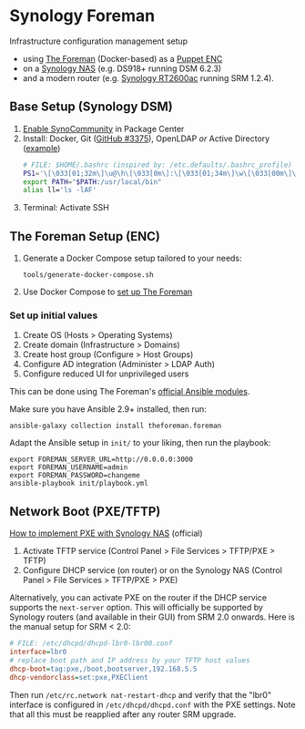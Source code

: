 Synology Foreman
================

Infrastructure configuration management setup

- using [The Foreman](https://theforeman.org/) (Docker-based) as a
  [Puppet ENC](https://puppet.com/docs/puppet/7.1/nodes_external.html)
- on a [Synology NAS](https://www.synology.com/en-global/products/series/home) (e.g. DS918+ running DSM 6.2.3)
- and a modern router (e.g. [Synology RT2600ac](https://www.synology.com/en-global/products/RT2600ac) running SRM 1.2.4).

Base Setup (Synology DSM)
-------------------------

1. [Enable SynoCommunity](https://synocommunity.com/) in Package Center
1. Install: Docker, Git ([GitHub #3375](https://github.com/SynoCommunity/spksrc/issues/3375#issuecomment-407526024)),
   OpenLDAP _or_ Active Directory ([example](https://blog.cubieserver.de/2018/synology-nas-samba-nfs-and-kerberos-with-freeipa-ldap/))
   ```bash
   # FILE: $HOME/.bashrc (inspired by: /etc.defaults/.bashrc_profile)
   PS1='\[\033[01;32m\]\u@\h\[\033[0m\]:\[\033[01;34m\]\w\[\033[00m\]\$ '
   export PATH="$PATH:/usr/local/bin"
   alias ll='ls -lAF'
   ```
1. Terminal: Activate SSH

The Foreman Setup (ENC)
-----------------------

1. Generate a Docker Compose setup tailored to your needs:
   ```console
   tools/generate-docker-compose.sh
   ```
1. Use Docker Compose to [set up The Foreman](
   https://github.com/theforeman/foreman/blob/develop/developer_docs/containers.asciidoc)

### Set up initial values

1. Create OS (Hosts > Operating Systems)
1. Create domain (Infrastructure > Domains)
1. Create host group (Configure > Host Groups)
1. Configure AD integration (Administer > LDAP Auth)
1. Configure reduced UI for unprivileged users

This can be done using The Foreman's [official Ansible modules](
https://theforeman.github.io/foreman-ansible-modules/develop/plugins/).

Make sure you have Ansible 2.9+ installed, then run:

```console
ansible-galaxy collection install theforeman.foreman
```

Adapt the Ansible setup in `init/` to your liking, then run the playbook:

```console
export FOREMAN_SERVER_URL=http://0.0.0.0:3000
export FOREMAN_USERNAME=admin
export FOREMAN_PASSWORD=changeme
ansible-playbook init/playbook.yml
```

Network Boot (PXE/TFTP)
-----------------------

[How to implement PXE with Synology NAS](https://www.synology.com/en-global/knowledgebase/DSM/tutorial/General/How_to_implement_PXE_with_Synology_NAS) (official)

1. Activate TFTP service (Control Panel > File Services > TFTP/PXE > TFTP)
1. Configure DHCP service (on router) or on the Synology NAS (Control Panel > File Services > TFTP/PXE > PXE)

Alternatively, you can activate PXE on the router if the DHCP service supports
the `next-server` option. This will officially be supported by Synology routers
(and available in their GUI) from SRM 2.0 onwards. Here is the manual setup for
SRM < 2.0:

```ini
# FILE: /etc/dhcpd/dhcpd-lbr0-lbr00.conf
interface=lbr0
# replace boot path and IP address by your TFTP host values
dhcp-boot=tag:pxe,/boot,bootserver,192.168.5.5
dhcp-vendorclass=set:pxe,PXEClient
```

Then run `/etc/rc.network nat-restart-dhcp` and verify that the "lbr0"
interface is configured in `/etc/dhcpd/dhcpd.conf` with the PXE settings.
Note that all this must be reapplied after any router SRM upgrade.
